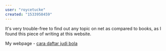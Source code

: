 ```yaml
---
user: "roycetucke"
created: "1533958459"
---
```


It's very trouble-free to find out any topic on net as 
compared to books, as I found this piece of writing at this website.



My webpage - <a href="http://inkomtehnika.com/index.php/component/k2/itemlist/user/1237154">cara daftar judi bola</a>
